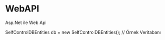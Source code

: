 # WebAPI
Asp.Net ile Web Api 

SelfControlDBEntities db = new SelfControlDBEntities(); // Örnek Veritabanı
